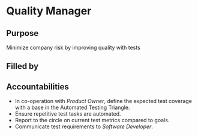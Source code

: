 # Quality Manager

## Purpose

Minimize company risk by improving quality with tests

## Filled by

## Accountabilities

- In co-operation with *Product Owner*, define the expected test coverage with a base in the Automated Testing Triangle.
- Ensure repetitive test tasks are automated.
- Report to the circle on current test metrics compared to goals.
- Communicate test requirements to *Software Developer*.
